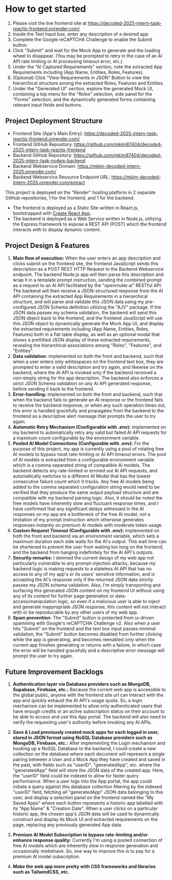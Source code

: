 # How to get started

1. Please visit the live frontend site at https://decoded-2025-intern-task-reactjs-frontend.onrender.com/
2. Inside the Text Input box, enter any description of a desired app.
3. Complete the Google reCAPTCHA Challenge to enable the Submit button.
4. Click "Submit" and wait for the Mock App to generate and the loading wheel to disappear. (You may be prompted to retry in the case of an AI API rate limiting or AI processing timeout error, etc.)
5. Under the "AI Captured Requirements" section, note the extracted App Requirements including (App Name, Entities, Roles, Features).
6. (Optional) Click "View Requirements in JSON" Button to view the hierarchical structure among the extracted Roles, Features and Entities.
7. Under the "Generated UI" section, explore the generated Mock UI, containing a top menu for the "Roles" selection, side panel for the "Forms" selection, and the dynamically generated forms containing relevant input fields and buttons.

## Project Deployment Structure

- Frontend Site (App's Main Entry): https://decoded-2025-intern-task-reactjs-frontend.onrender.com/  
- Frontend GitHub Repository: https://github.com/mkim87404/decoded-2025-intern-task-reactjs-frontend  
- Backend GitHub Repository: https://github.com/mkim87404/decoded-2025-intern-task-nodejs-backend  
- Backend Webservice Domain: https://mkim-decoded-intern-2025.onrender.com/  
- Backend Webservice Resource Endpoint URL: https://mkim-decoded-intern-2025.onrender.com/extract

This project is deployed on the "Render" hosting platform in 2 separate GitHub repositories; 1 for the frontend, and 1 for the backend.  
- The frontend is deployed as a Static Site written in React.js, bootstrapped with [Create React App](https://github.com/facebook/create-react-app).  
- The backend is deployed as a Web Service written in Node.js, utilizing the Express framework to expose a REST API (POST) which the frontend interacts with to display dynamic content.

## Project Design & Features

1. **Main flow of execution:** When the user enters an app description and clicks submit on the frontend site, the frontend JavaScript sends this description as a POST REST HTTP Request to the Backend Webservice endpoint. The backend Node.js app will then parse this description and wrap it in a template prompt instruction, sending the combined prompt as a request to an AI API facilitated by the "openrouter.ai" RESTful API. The backend will then receive a JSON-structured response from the AI API containing the extracted App Requirements in a hierarchical structure, and will parse and validate this JSON data using my pre-configured JSON Schema definition utilizing the "AJV" package. If the JSON data passes my schema validation, the backend will send this JSON object back to the frontend, and the frontend JavaScript will use this JSON object to dynamically generate the Mock App UI, and display the extracted requirements including (App Name, Entities, Roles, Features) both in a flat table display, as well as an optional modal that shows a prettified JSON display of these extracted requirements, revealing the hierarchical associations among "Roles", "Features", and "Entities".
2. **Data validation:** implemented on both the front and backend, such that when a user enters only whitespaces on the frontend text box, they are prompted to enter a valid description and try again, and likewise on the backend, where the AI API is invoked only if the backend received a non-empty string for the app description. The backend also enforces a strict JSON Schema validation on any AI API generated response, before sending it back to the frontend.
3. **Error-handling:** implemented on both the front and backend, such that when the backend fails to generate an AI response or the frontend fails to receive the backend response, or when any such operation times out, this error is handled gracefully and propagates from the backend to the frontend as a descriptive alert message that prompts the user to try again.
4. **Automatic Retry Mechanism (Configurable with .env):** implemented on my backend to automatically retry any valid but failed AI API requests for a maximum count configurable by the environment variable.
5. **Pooled AI Model Connections (Configurable with .env):** For the purpose of this project, my app is currently using a pool of rotating free AI models to bypass most rate-limiting or AI API timeout errors. The pool of AI models is extracted from a configurable environment variable which is a comma separated string of compatible AI models. The backend detects any rate-limited or errored out AI API requests, and automatically switches to a different AI Model that has the lowest consecutive failure count which it tracks. Any free AI models being added to the comma separated configuration string would need to be verified that they produce the same output payload structure and are compatible with my backend parsing logic. Also, it should be noted the free models have inherently slow and fluctuant response times, and I have confirmed that any significant delays witnessed in the AI responses on my app are a bottleneck of the free AI model, not a limitation of my prompt instruction which otherwise generates responses instantly on premium AI models with moderate token usage.
6. **Custom Request Timeout (Configurable with .env):** implemented on both the front and backend via an environment variable, which sets a maximum duration each side waits for the AI's output. This wait time can be shortened to prevent the user from waiting too long on the frontend, and the backend from hanging indefinitely for the AI API's outputs.
7. **Security remarks:** I deemed the current design of my web app not particularly vulnerable to any prompt-injection attacks, because my backend logic is making requests to a stateless AI API that has no access to any of my app's or its users' sensitive information, and is accepting the AI's response only if the returned JSON data strictly passes my JSON schema validation. Also, I'm simply transporting and surfacing this generated JSON content on my frontend UI without using any of its content for further page generation or data-access/manipulation logic, so even if a malicious user is able to inject and generate inappropriate JSON response, this content will not interact with or be reproducable by any other users of my web app.
8. **Spam prevention:** The "Submit" button is protected from ui-driven spamming with Google's reCAPTCHA Challenge v2. Also when a user hits "Submit" on the frontend and the text box input passes minimal validation, the "Submit" button becomes disabled from further clicking while the app is generating, and becomes reenabled only when the current app finishes generating or returns with a failure, in which case the error will be handled gracefully and a descriptive error message will prompt the user to try again.

## Future Improvement Backlogs

1. **Authentication layer via Database providers such as MongoDB, Supabase, Firebase, etc.:** Because the current web app is accessible to the global public, anyone with the frontend site url can interact with the app and quickly exhaust the AI API's usage quota. So, a login mechanism can be implemented to allow only authenticated users that have enough credits or an active subscription status on their account to be able to access and use this App portal. The backend will also need to verify the requesting user's authority before invoking any AI APIs.

2. **Save & Load previously created mock apps for each logged in user, stored in JSON format using NoSQL Database providers such as MongoDB, Firebase, etc.:** After implementing the Login mechanism and hooking up a NoSQL Database to the backend, I could create a new collection on the database where each document will represent a single pairing between a User and a Mock App they have created and saved in the past, with fields such as "userID", "generatedApp", etc. where the "generatedApp" field will store the JSON data of the created app. Here, the "userID" field could be indexed to allow for faster query performance. When a user logs into the App portal, the app could initiate a query against this database collection filtering by the indexed "userID" field, fetching all "generatedApp" JSON data belonging to this user, and display a selection panel on the frontend named like "My Saved Apps" where each button represents a historic app labelled with its "App Name" & "Creation Date". When a user clicks on a particular historic app, the chosen app's JSON data will be used to dynamically construct and display its Mock UI and extracted requirements on the page, replacing any previously generated App data.

3. **Premium AI Model Subscription to bypass rate-limiting and/or enhance response quality:** Currently I'm using a pooled connection of free AI models which are inherently slow in response generation and occasionally misbehave. So, one way to improve this is to pay for a premium AI model subscription.

4. **Make the web app more pretty with CSS frameworks and libraries such as TailwindCSS, etc.**